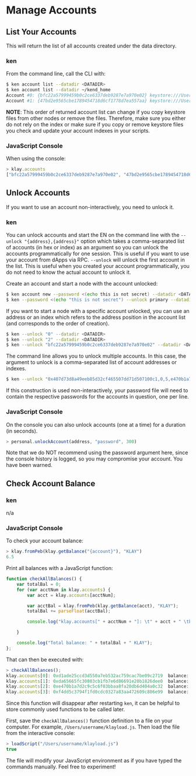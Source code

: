 # Manage Accounts

## List Your Accounts <a id="list-your-accounts"></a>

This will return the list of all accounts created under the data directory.

### ken <a id="ken"></a>

From the command line, call the CLI with:

```bash
$ ken account list --datadir <DATADIR>
$ ken account list --datadir ~/kend_home
Account #0: {bfc22a57999459b0c2ce6337deb9287e7a970e02} keystore:///Users/username/kend_home/keystore/UTC--2019-03-26T07-02-58.524962000Z--bfc22a57999459b0c2ce6337deb9287e7a970e02
Account #1: {47bd2e9565cbe1789454718d6cf1778d7ea557aa} keystore:///Users/username/kend_home/keystore/UTC--2019-03-26T07-04-44.840061000Z--47bd2e9565cbe1789454718d6cf1778d7ea557aa
```

**NOTE**: This order of returned account list can change if you copy keystore files from other nodes or remove the files. Therefore, make sure you either do not rely on the index or make sure if you copy or remove keystore files you check and update your account indexes in your scripts.

### JavaScript Console <a id="javascript-console"></a>

When using the console:

```javascript
> klay.accounts
["bfc22a57999459b0c2ce6337deb9287e7a970e02", "47bd2e9565cbe1789454718d6cf1778d7ea557aa"]
```

## Unlock Accounts <a id="unlock-accounts"></a>

If you want to use an account non-interactively, you need to unlock it.

### ken <a id="ken"></a>

You can unlock accounts and start the EN on the command line with the `--unlock "{address},{address}"` option which takes a comma-separated list of accounts (in hex or index) as an argument so you can unlock the accounts programmatically for one session. This is useful if you want to use your account from dApps via RPC. `--unlock` will unlock the first account in the list. This is useful when you created your account programmatically, you do not need to know the actual account to unlock it.

Create an account and start a node with the account unlocked:

```bash
$ ken account new --password <(echo this is not secret) --datadir <DATADIR>
$ ken --password <(echo "this is not secret") --unlock primary --datadir <DATADIR> --rpccorsdomain localhost --verbosity 6 2>> log.log
```

If you want to start a node with a specific account unlocked, you can use an address or an index which refers to the address position in the account list (and corresponds to the order of creation).

```bash
$ ken --unlock "0" --datadir <DATADIR>
$ ken --unlock "2" --datadir <DATADIR>
$ ken --unlock "bfc22a57999459b0c2ce6337deb9287e7a970e02" --datadir <DATADIR>
```

The command line allows you to unlock multiple accounts. In this case, the argument to unlock is a comma-separated list of account addresses or indexes.

```bash
$ ken --unlock "0x407d73d8a49eeb85d32cf465507dd71d507100c1,0,5,e470b1a7d2c9c5c6f03bbaa8fa20db6d404a0c32" --datadir <DATADIR>
```

If this construction is used non-interactively, your password file will need to contain the respective passwords for the accounts in question, one per line.

### JavaScript Console <a id="javascript-console"></a>

On the console you can also unlock accounts (one at a time) for a duration (in seconds).

```javascript
> personal.unlockAccount(address, "password", 300)
```

Note that we do NOT recommend using the password argument here, since the console history is logged, so you may compromise your account. You have been warned.

## Check Account Balance <a id="check-account-balance"></a>

### ken <a id="ken"></a>

n/a

### JavaScript Console <a id="javascript-console"></a>

To check your account balance:

```javascript
> klay.fromPeb(klay.getBalance("{account}"), "KLAY")
6.5
```

Print all balances with a JavaScript function:

```javascript
function checkAllBalances() {
    var totalBal = 0;
    for (var acctNum in klay.accounts) {
        var acct = klay.accounts[acctNum];

        var acctBal = klay.fromPeb(klay.getBalance(acct), "KLAY");
        totalBal += parseFloat(acctBal);

        console.log("klay.accounts[" + acctNum + "]: \t" + acct + " \tbalance: " + acctBal + "KLAY");

    }

    console.log("Total balance: " + totalBal + " KLAY");
};
```

That can then be executed with:

```javascript
> checkAllBalances();
klay.accounts[0]: 0xd1ade25ccd3d550a7eb532ac759cac7be09c2719  balance: 63.11848 KLAY
klay.accounts[1]: 0xda65665fc30803cb1fb7e6d86691e20b1826dee0  balance: 0 KLAY
klay.accounts[2]: 0xe470b1a7d2c9c5c6f03bbaa8fa20db6d404a0c32  balance: 1 KLAY
klay.accounts[3]: 0xf4dd5c3794f1fd0cdc0327a83aa472609c806e99  balance: 6 KLAY
```

Since this function will disappear after restarting `ken`, it can be helpful to store commonly used functions to be called later.

First, save the `checkAllBalances()` function definition to a file on your computer. For example, `/Users/username/klayload.js`. Then load the file from the interactive console:

```javascript
> loadScript("/Users/username/klayload.js")
true
```

The file will modify your JavaScript environment as if you have typed the commands manually. Feel free to experiment!
